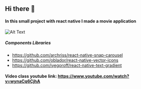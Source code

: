 ## Hi there :wave:

#### In this small project with react native I made a movie application

![Alt Text](https://media.giphy.com/media/2kEfMWeUVjwUSruMEM/giphy.gif)
##### Components Libraries 
- https://github.com/archriss/react-native-snap-carousel
- https://github.com/oblador/react-native-vector-icons
- https://github.com/iyegoroff/react-native-text-gradient


#### Video class youtube link: https://www.youtube.com/watch?v=wynaCq6CjhA
